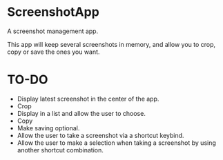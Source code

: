 # ScreenshotApp
 A screenshot management app.

 This app will keep several screenshots in memory, and allow you to crop, copy or save the ones you want.

 # TO-DO
- Display latest screenshot in the center of the app.
- Crop
- Display in a list and allow the user to choose.
- Copy
- Make saving optional.
- Allow the user to take a screenshot via a shortcut keybind.
- Allow the user to make a selection when taking a screenshot by using another shortcut combination.

